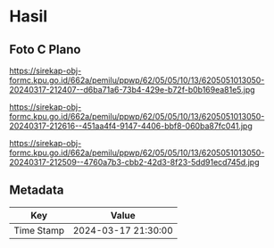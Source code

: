 # Hasil

## Foto C Plano

https://sirekap-obj-formc.kpu.go.id/662a/pemilu/ppwp/62/05/05/10/13/6205051013050-20240317-212407--d6ba71a6-73b4-429e-b72f-b0b169ea81e5.jpg

https://sirekap-obj-formc.kpu.go.id/662a/pemilu/ppwp/62/05/05/10/13/6205051013050-20240317-212616--451aa4f4-9147-4406-bbf8-060ba87fc041.jpg

https://sirekap-obj-formc.kpu.go.id/662a/pemilu/ppwp/62/05/05/10/13/6205051013050-20240317-212509--4760a7b3-cbb2-42d3-8f23-5dd91ecd745d.jpg


## Metadata

| Key        | Value               |
| ---------- | ------------------- |
| Time Stamp | 2024-03-17 21:30:00 |




